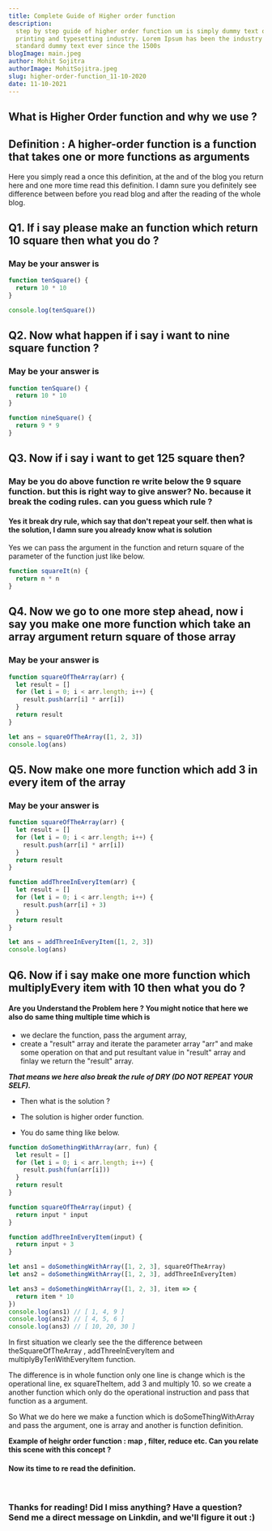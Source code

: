 ```yaml
---
title: Complete Guide of Higher order function
description:
  step by step guide of higher order function um is simply dummy text of the
  printing and typesetting industry. Lorem Ipsum has been the industry's
  standard dummy text ever since the 1500s
blogImage: main.jpeg
author: Mohit Sojitra
authorImage: MohitSojitra.jpeg
slug: higher-order-function_11-10-2020
date: 11-10-2021
---
```


## What is Higher Order function and why we use ?

## Definition : A higher-order function is a function that takes one or more functions as arguments

Here you simply read a once this definition, at the and of the blog you return
here and one more time read this definition. I damn sure you definitely see
difference between before you read blog and after the reading of the whole blog.

## Q1. If i say please make an function which return 10 square then what you do ?

### May be your answer is

```js
function tenSquare() {
  return 10 * 10
}

console.log(tenSquare())
```

## Q2. Now what happen if i say i want to nine square function ?

### May be your answer is

```js
function tenSquare() {
  return 10 * 10
}

function nineSquare() {
  return 9 * 9
}
```

## Q3. Now if i say i want to get 125 square then?

### May be you do above function re write below the 9 square function. but this is right way to give answer? No. because it break the coding rules. can you guess which rule ?

#### Yes it break dry rule, which say that don't repeat your self. then what is the solution, I damn sure you already know what is solution

Yes we can pass the argument in the function and return square of the parameter
of the function just like below.

```js
function squareIt(n) {
  return n * n
}
```

## Q4. Now we go to one more step ahead, now i say you make one more function which take an array argument return square of those array

### May be your answer is

```js
function squareOfTheArray(arr) {
  let result = []
  for (let i = 0; i < arr.length; i++) {
    result.push(arr[i] * arr[i])
  }
  return result
}

let ans = squareOfTheArray([1, 2, 3])
console.log(ans)
```

## Q5. Now make one more function which add 3 in every item of the array

### May be your answer is

```js
function squareOfTheArray(arr) {
  let result = []
  for (let i = 0; i < arr.length; i++) {
    result.push(arr[i] * arr[i])
  }
  return result
}

function addThreeInEveryItem(arr) {
  let result = []
  for (let i = 0; i < arr.length; i++) {
    result.push(arr[i] + 3)
  }
  return result
}

let ans = addThreeInEveryItem([1, 2, 3])
console.log(ans)
```

## Q6. Now if i say make one more function which multiplyEvery item with 10 then what you do ?

#### Are you Understand the Problem here ? You might notice that here we also do same thing multiple time which is

- we declare the function, pass the argument array,
- create a "result" array and iterate the parameter array "arr" and make some
  operation on that and put resultant value in "result" array and finlay we
  return the "result" array.

**_That means we here also break the rule of DRY (DO NOT REPEAT YOUR SELF)._**

- Then what is the solution ?

- The solution is higher order function.

- You do same thing like below.

```js
function doSomethingWithArray(arr, fun) {
  let result = []
  for (let i = 0; i < arr.length; i++) {
    result.push(fun(arr[i]))
  }
  return result
}

function squareOfTheArray(input) {
  return input * input
}

function addThreeInEveryItem(input) {
  return input + 3
}

let ans1 = doSomethingWithArray([1, 2, 3], squareOfTheArray)
let ans2 = doSomethingWithArray([1, 2, 3], addThreeInEveryItem)

let ans3 = doSomethingWithArray([1, 2, 3], item => {
  return item * 10
})
console.log(ans1) // [ 1, 4, 9 ]
console.log(ans2) // [ 4, 5, 6 ]
console.log(ans3) // [ 10, 20, 30 ]
```

In first situation we clearly see the the difference between theSquareOfTheArray
, addThreeInEveryItem and multiplyByTenWithEveryItem function.

The difference is in whole function only one line is change which is the
operational line, ex squareTheItem, add 3 and multiply 10. so we create a
another function which only do the operational instruction and pass that
function as a argument.

So What we do here we make a function which is doSomeThingWithArray and pass the
argument, one is array and another is function definition.

**Example of heighr order function : map , filter, reduce etc. Can you relate
this scene with this concept ?**

#### Now its time to re read the definition.

<br />

### Thanks for reading! Did I miss anything? Have a question? Send me a direct message on Linkdin, and we'll figure it out :)
